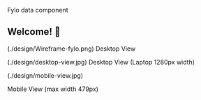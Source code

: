 Fylo data component

## Welcome! 👋

(./design/Wireframe-fylo.png)
Desktop View

(./design/desktop-view.jpg)
Desktop View (Laptop 1280px width)

(./design/mobile-view.jpg)

Mobile View (max width 479px)
